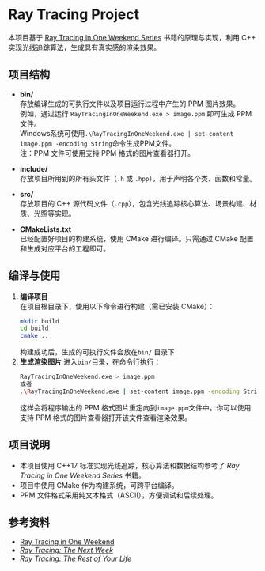 # Ray Tracing Project

本项目基于 [Ray Tracing in One Weekend Series](https://raytracing.github.io) 书籍的原理与实现，利用 C++ 实现光线追踪算法，生成具有真实感的渲染效果。

## 项目结构

- **bin/**  
  存放编译生成的可执行文件以及项目运行过程中产生的 PPM 图片效果。  
  例如，通过运行 `RayTracingInOneWeekend.exe > image.ppm` 即可生成 PPM 文件。\
  Windows系统可使用`.\RayTracingInOneWeekend.exe | set-content image.ppm -encoding String`命令生成PPM文件。\
  注：PPM 文件可使用支持 PPM 格式的图片查看器打开。
  
- **include/**  
  存放项目所用到的所有头文件（`.h` 或 `.hpp`），用于声明各个类、函数和常量。

- **src/**  
  存放项目的 C++ 源代码文件（`.cpp`），包含光线追踪核心算法、场景构建、材质、光照等实现。

- **CMakeLists.txt**  
  已经配置好项目的构建系统，使用 CMake 进行编译。只需通过 CMake 配置和生成对应平台的工程即可。

## 编译与使用

1. **编译项目**  
   在项目根目录下，使用以下命令进行构建（需已安装 CMake）：
   ```bash
   mkdir build
   cd build
   cmake ..
   ```
   构建成功后，生成的可执行文件会放在`bin/` 目录下
 2. **生成渲染图片**
    进入`bin/`目录，在命令行执行：
    ```bash
    RayTracingInOneWeekend.exe > image.ppm 
    或者
    .\RayTracingInOneWeekend.exe | set-content image.ppm -encoding String
    ```
    这样会将程序输出的 PPM 格式图片重定向到`image.ppm`文件中。你可以使用支持 PPM 格式的图片查看器打开该文件查看渲染效果。

## 项目说明

- 本项目使用 C++17 标准实现光线追踪，核心算法和数据结构参考了 *Ray Tracing in One Weekend Series* 书籍。
- 项目中使用 CMake 作为构建系统，可跨平台编译。
- PPM 文件格式采用纯文本格式（ASCII），方便调试和后续处理。

## 参考资料

- [Ray Tracing in One Weekend](https://raytracing.github.io/books/RayTracingInOneWeekend.html)
- [_Ray Tracing: The Next Week_](https://raytracing.github.io/books/RayTracingTheNextWeek.html)
- [_Ray Tracing: The Rest of Your Life_](https://raytracing.github.io/books/RayTracingTheRestOfYourLife.html)
